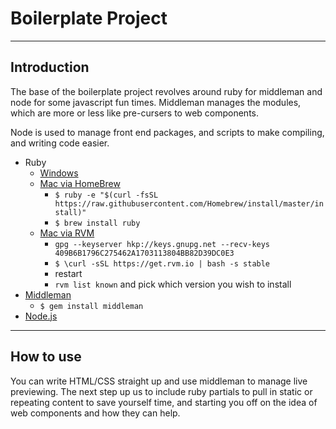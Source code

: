 # Boilerplate Project

------
## Introduction

The base of the boilerplate project revolves around ruby for middleman and node for some javascript fun times. Middleman manages the modules, which are more or less like pre-cursers to web components.

Node is used to manage front end packages, and scripts to make compiling, and writing code easier.

* Ruby
  * [Windows](https://www.ruby-lang.org/en/downloads/)
  * [Mac via HomeBrew](http://brew.sh/)
    * `$ ruby -e "$(curl -fsSL https://raw.githubusercontent.com/Homebrew/install/master/install)"`
    * `$ brew install ruby`
  * [Mac via RVM](https://rvm.io/)
    * `gpg --keyserver hkp://keys.gnupg.net --recv-keys 409B6B1796C275462A1703113804BB82D39DC0E3
`
    * `$ \curl -sSL https://get.rvm.io | bash -s stable`
    * restart
    * `rvm list known` and pick which version you wish to install
* [Middleman](https://middlemanapp.com/)
  * `$ gem install middleman`
* [Node.js](https://nodejs.org/en/)

-----
## How to use

You can write HTML/CSS straight up and use middleman to manage live previewing. The next step up us to include ruby partials to pull in static or repeating content to save yourself time, and starting you off on the idea of web components and how they can help.
